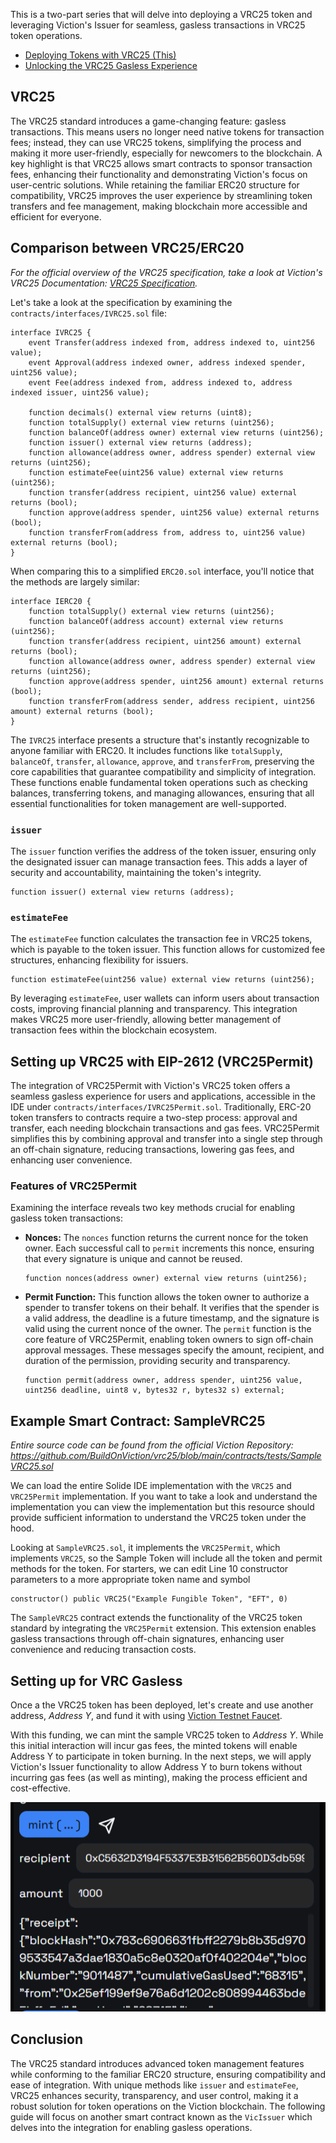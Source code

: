 This is a two-part series that will delve into deploying a VRC25 token and leveraging Viction's Issuer for seamless, gasless transactions in VRC25 token operations.
- [Deploying Tokens with VRC25 (This)](https://dapp.solide0x.tech/learn/exploring-viction-ecosystem/deploying-gasless-vrc25)
- [Unlocking the VRC25 Gasless Experience](https://dapp.solide0x.tech/learn/exploring-viction-ecosystem/deploying-gasless-vrc25)

## VRC25

The VRC25 standard introduces a game-changing feature: gasless transactions. This means users no longer need native tokens for transaction fees; instead, they can use VRC25 tokens, simplifying the process and making it more user-friendly, especially for newcomers to the blockchain. A key highlight is that VRC25 allows smart contracts to sponsor transaction fees, enhancing their functionality and demonstrating Viction's focus on user-centric solutions. While retaining the familiar ERC20 structure for compatibility, VRC25 improves the user experience by streamlining token transfers and fee management, making blockchain more accessible and efficient for everyone.

## Comparison between VRC25/ERC20 

*For the official overview of the VRC25 specification, take a look at Viction's VRC25 Documentation: [VRC25 Specification](https://docs.viction.xyz/developer-guide/standards-and-specification/vrc25-specification).*

Let's take a look at the specification by examining the `contracts/interfaces/IVRC25.sol` file:

```solidity
interface IVRC25 {
    event Transfer(address indexed from, address indexed to, uint256 value);
    event Approval(address indexed owner, address indexed spender, uint256 value);
    event Fee(address indexed from, address indexed to, address indexed issuer, uint256 value);

    function decimals() external view returns (uint8);
    function totalSupply() external view returns (uint256);
    function balanceOf(address owner) external view returns (uint256);
    function issuer() external view returns (address);
    function allowance(address owner, address spender) external view returns (uint256);
    function estimateFee(uint256 value) external view returns (uint256);
    function transfer(address recipient, uint256 value) external returns (bool);
    function approve(address spender, uint256 value) external returns (bool);
    function transferFrom(address from, address to, uint256 value) external returns (bool);
}
```

When comparing this to a simplified `ERC20.sol` interface, you'll notice that the methods are largely similar:

```solidity
interface IERC20 { 
    function totalSupply() external view returns (uint256); 
    function balanceOf(address account) external view returns (uint256); 
    function transfer(address recipient, uint256 amount) external returns (bool);
    function allowance(address owner, address spender) external view returns (uint256); 
    function approve(address spender, uint256 amount) external returns (bool);
    function transferFrom(address sender, address recipient, uint256 amount) external returns (bool); 
}
```

The `IVRC25` interface presents a structure that's instantly recognizable to anyone familiar with ERC20. It includes functions like `totalSupply`, `balanceOf`, `transfer`, `allowance`, `approve`, and `transferFrom`, preserving the core capabilities that guarantee compatibility and simplicity of integration. These functions enable fundamental token operations such as checking balances, transferring tokens, and managing allowances, ensuring that all essential functionalities for token management are well-supported.
### `issuer`

The `issuer` function verifies the address of the token issuer, ensuring only the designated issuer can manage transaction fees. This adds a layer of security and accountability, maintaining the token's integrity.

```solidity
function issuer() external view returns (address);
```

### `estimateFee`

The `estimateFee` function calculates the transaction fee in VRC25 tokens, which is payable to the token issuer. This function allows for customized fee structures, enhancing flexibility for issuers.

```solidity
function estimateFee(uint256 value) external view returns (uint256);
```

By leveraging `estimateFee`, user wallets can inform users about transaction costs, improving financial planning and transparency. This integration makes VRC25 more user-friendly, allowing better management of transaction fees within the blockchain ecosystem.

## Setting up VRC25 with EIP-2612 (VRC25Permit)

The integration of VRC25Permit with Viction's VRC25 token offers a seamless gasless experience for users and applications, accessible in the IDE under `contracts/interfaces/IVRC25Permit.sol`. Traditionally, ERC-20 token transfers to contracts require a two-step process: approval and transfer, each needing blockchain transactions and gas fees. VRC25Permit simplifies this by combining approval and transfer into a single step through an off-chain signature, reducing transactions, lowering gas fees, and enhancing user convenience.

### Features of VRC25Permit

Examining the interface reveals two key methods crucial for enabling gasless token transactions:

- **Nonces:** The `nonces` function returns the current nonce for the token owner. Each successful call to `permit` increments this nonce, ensuring that every signature is unique and cannot be reused.

  ```solidity
  function nonces(address owner) external view returns (uint256);
  ```

- **Permit Function:** This function allows the token owner to authorize a spender to transfer tokens on their behalf. It verifies that the spender is a valid address, the deadline is a future timestamp, and the signature is valid using the current nonce of the owner. The `permit` function is the core feature of VRC25Permit, enabling token owners to sign off-chain approval messages. These messages specify the amount, recipient, and duration of the permission, providing security and transparency.

  ```solidity
  function permit(address owner, address spender, uint256 value, uint256 deadline, uint8 v, bytes32 r, bytes32 s) external;
  ```

## Example Smart Contract: SampleVRC25

*Entire source code can be found from the official Viction Repository: https://github.com/BuildOnViction/vrc25/blob/main/contracts/tests/SampleVRC25.sol*

We can load the entire Solide IDE implementation with the `VRC25` and `VRC25Permit` implementation. If you want to take a look and understand the implementation you can view the implementation but this resource should provide sufficient information to understand the VRC25 token under the hood. 

Looking at `SampleVRC25.sol`, it implements the `VRC25Permit`, which implements `VRC25`, so the Sample Token will include all the token and permit methods for the token. For starters, we can edit Line 10 constructor parameters to a more appropriate token name and symbol

```
constructor() public VRC25("Example Fungible Token", "EFT", 0)
```

The `SampleVRC25` contract extends the functionality of the VRC25 token standard by integrating the `VRC25Permit` extension. This extension enables gasless transactions through off-chain signatures, enhancing user convenience and reducing transaction costs.

## Setting up for VRC Gasless

Once a the VRC25 token has been deployed, let's create and use another address, *Address Y*, and fund it with using [Viction Testnet Faucet](https://faucet-testnet.viction.xyz/).

With this funding, we can mint the sample VRC25 token to *Address Y*. While this initial interaction will incur gas fees, the minted tokens will enable Address Y to participate in token burning. In the next steps, we will apply Viction's Issuer functionality to allow Address Y to burn tokens without incurring gas fees (as well as minting), making the process efficient and cost-effective.

![Mint](https://raw.githubusercontent.com/solide-project/awesome-learn-solidity/master/main/exploring-viction-ecosystem/deploying-gasless-vrc25/assets/mint.png)

## Conclusion

The VRC25 standard introduces advanced token management features while conforming to the familiar ERC20 structure, ensuring compatibility and ease of integration. With unique methods like `issuer` and `estimateFee`, VRC25 enhances security, transparency, and user control, making it a robust solution for token operations on the Viction blockchain. The following guide will focus on another smart contract known as the `VicIssuer` which delves into the integration for enabling gasless operations.
